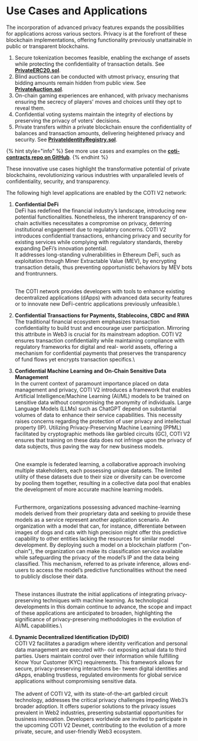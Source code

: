 # Use Cases and Applications

The incorporation of advanced privacy features expands the possibilities for applications across various sectors. Privacy is at the forefront of these blockchain implementations, offering functionality previously unattainable in public or transparent blockchains.&#x20;

1. Secure tokenization becomes feasible, enabling the exchange of assets while protecting the confidentiality of transaction details. See [**PrivateERC20.sol**](https://github.com/coti-io/coti-contracts/blob/main/contracts/token/PrivateERC20/PrivateERC20.sol).
2. Blind auctions can be conducted with utmost privacy, ensuring that bidding amounts remain hidden from public view.  See [**PrivateAuction.sol**](https://github.com/coti-io/coti-contracts-examples/blob/main/contracts/PrivateAuction.sol).
3. On-chain gaming experiences are enhanced, with privacy mechanisms ensuring the secrecy of players' moves and choices until they opt to reveal them.&#x20;
4. Confidential voting systems maintain the integrity of elections by preserving the privacy of voters' decisions.&#x20;
5. Private transfers within a private blockchain ensure the confidentiality of balances and transaction amounts, delivering heightened privacy and security. See [**PrivateIdentityRegistry.sol**](https://github.com/coti-io/coti-contracts-examples/blob/main/contracts/PrivateIdentityRegistry.sol).

{% hint style="info" %}
See more use cases and examples on the [**coti-contracts repo on GitHub**](https://github.com/coti-io/coti-contracts/tree/main/contracts).
{% endhint %}

These innovative use cases highlight the transformative potential of private blockchains, revolutionizing various industries with unparalleled levels of confidentiality, security, and transparency.

The following high level applications are enabled by the COTI V2 network:

1.  **Confidential DeFi**\
    DeFi has redefined the financial industry’s landscape, introducing new potential functionalities. Nonetheless, the inherent transparency of on-chain activities necessitates a compromise on privacy, deterring institutional engagement due to regulatory concerns. COTI V2 introduces confidential transactions, enhancing privacy and security for existing services while complying with regulatory standards, thereby expanding DeFi’s innovation potential. \
    It addresses long-standing vulnerabilities in Ethereum DeFi, such as exploitation through Miner Extractable Value (MEV), by encrypting transaction details, thus preventing opportunistic behaviors by MEV bots and frontrunners.

    \
    The COTI network provides developers with tools to enhance existing decentralized applications (dApps) with advanced data security features or to innovate new DeFi-centric applications previously unfeasible.\

2. **Confidential Transactions for Payments, Stablecoins, CBDC and RWA**\
   The traditional financial ecosystem emphasizes transaction confidentiality to build trust and encourage user participation. Mirroring this attribute in Web3 is crucial for its mainstream adoption. COTI V2 ensures transaction confidentiality while maintaining compliance with regulatory frameworks for digital and real- world assets, offering a mechanism for confidential payments that preserves the transparency of fund flows yet encrypts transaction specifics.\

3.  **Confidential Machine Learning and On-Chain Sensitive Data Management**\
    In the current context of paramount importance placed on data management and privacy, COTI V2 introduces a framework that enables Artificial Intelligence/Machine Learning (AI/ML) models to be trained on sensitive data without compromising the anonymity of individuals. Large Language Models (LLMs) such as ChatGPT depend on substantial volumes of data to enhance their service capabilities. This necessity raises concerns regarding the protection of user privacy and intellectual property (IP). Utilizing Privacy-Preserving Machine Learning (PPML) facilitated by cryptographic methods like garbled circuits (GC), COTI V2 ensures that training on these data does not infringe upon the privacy of data subjects, thus paving the way for new business models.

    \
    One example is federated learning, a collaborative approach involving multiple stakeholders, each possessing unique datasets. The limited utility of these datasets due to their size or diversity can be overcome by pooling them together, resulting in a collective data pool that enables the development of more accurate machine learning models.

    \
    Furthermore, organizations possessing advanced machine-learning models derived from their proprietary data and seeking to provide these models as a service represent another application scenario. An organization with a model that can, for instance, differentiate between images of dogs and cats with high precision might offer this predictive capability to other entities lacking the resources for similar model development. By deploying such a model on a blockchain platform ("on-chain"), the organization can make its classification service available while safeguarding the privacy of the model’s IP and the data being classified. This mechanism, referred to as private inference, allows end-users to access the model’s predictive functionalities without the need to publicly disclose their data.

    \
    These instances illustrate the initial applications of integrating privacy-preserving techniques with machine learning. As technological developments in this domain continue to advance, the scope and impact of these applications are anticipated to broaden, highlighting the significance of privacy-preserving methodologies in the evolution of AI/ML capabilities.\

4. **Dynamic Decentralized Identification (DyDID)**\
   COTI V2 facilitates a paradigm where identity verification and personal data management are executed with- out exposing actual data to third parties. Users maintain control over their information while fulfilling Know Your Customer (KYC) requirements. This framework allows for secure, privacy-preserving interactions be- tween digital identities and dApps, enabling trustless, regulated environments for global service applications without compromising sensitive data. \
   \
   The advent of COTI V2, with its state-of-the-art garbled circuit technology, addresses the critical privacy challenges impeding Web3’s broader adoption. It offers superior solutions to the privacy issues prevalent in Web2 industries, presenting substantial opportunities for business innovation. Developers worldwide are invited to participate in the upcoming COTI V2 Devnet, contributing to the evolution of a more private, secure, and user-friendly Web3 ecosystem.
